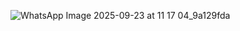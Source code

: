 ![WhatsApp Image 2025-09-23 at 11 17 04_9a129fda](https://github.com/user-attachments/assets/ee9aa6e8-4f82-460c-9aff-79c794d89711)
